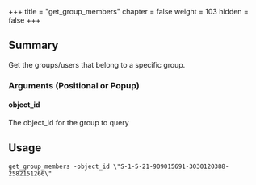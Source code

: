 +++
title = "get_group_members"
chapter = false
weight = 103
hidden = false
+++

## Summary

Get the groups/users that belong to a specific group.

### Arguments (Positional or Popup)


#### object_id
The object_id for the group to query

## Usage
```
get_group_members -object_id \"S-1-5-21-909015691-3030120388-2582151266\"
```
